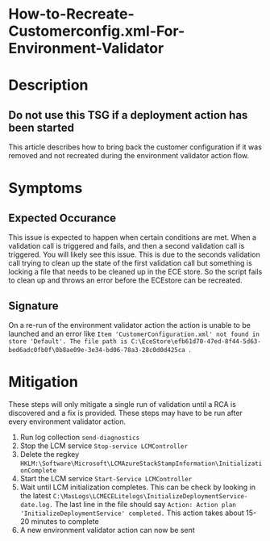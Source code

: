 # How-to-Recreate-Customerconfig.xml-For-Environment-Validator
# Description 
## Do not use this TSG if a deployment action has been started
This article describes how to bring back the customer configuration if it was removed and not recreated during the environment validator action flow.
# Symptoms
## Expected Occurance 
This issue is expected to happen when certain conditions are met. When a validation call is triggered and fails, and then a second validation call is triggered. You will likely see this issue. This is due to the seconds validation call trying to clean up the state of the first validation call but something is locking a file that needs to be cleaned up in the ECE store. So the script fails to clean up and throws an error before the ECEstore can be recreated.
## Signature 
On a re-run of the environment validator action the action is unable to be launched and an error like ```Item 'CustomerConfiguration.xml' not found in store 'Default'. The file path is C:\EceStore\efb61d70-47ed-8f44-5d63-bed6adc0fb0f\0b8ae09e-3e34-bd06-78a3-28c0d0d425ca ```.
# Mitigation 
These steps will only mitigate a single run of validation until a RCA is discovered and a fix is provided. These steps may have to be run after every environment validator action.
1) Run log collection ``` send-diagnostics ```
2) Stop the LCM service ``` Stop-service LCMController ```
3) Delete the regkey ``` HKLM:\Software\Microsoft\LCMAzureStackStampInformation\InitializationComplete ```
4) Start the LCM service ``` Start-Service LCMController ```
5) Wait until LCM initialization completes. This can be check by looking in the latest ```C:\MasLogs\LCMECELitelogs\InitializeDeploymentService-date.log.``` The last line in the file should say ``` Action: Action plan 'InitializeDeploymentService' completed. ``` This action takes about 15-20 minutes to complete
6) A new environment validator action can now be sent

